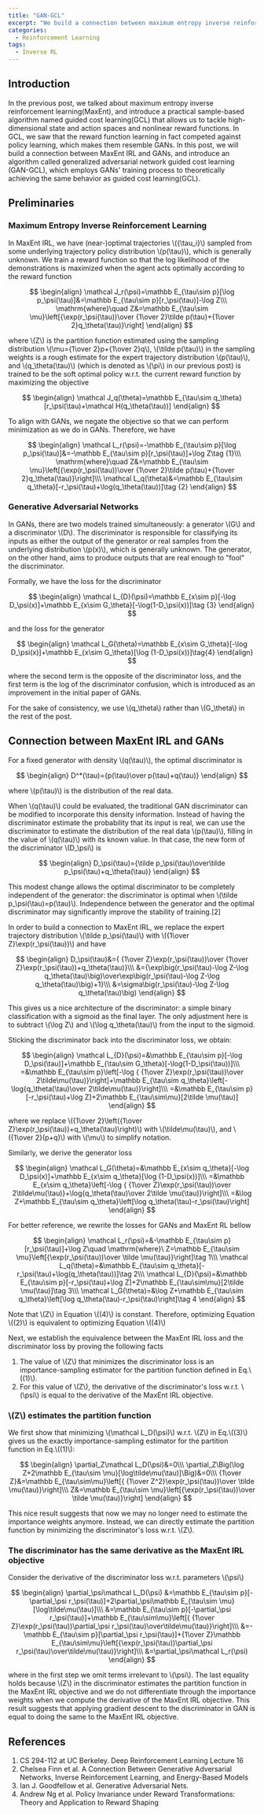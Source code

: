 ```yaml
---
title: "GAN-GCL"
excerpt: "We build a connection between maximum entropy inverse reinforcement learning and generative adversarial networks"
categories:
  - Reinforcement Learning
tags:
  - Inverse RL
---
```


##  Introduction

In the previous post, we talked about maximum entropy inverse reinforcement learning(MaxEnt), and introduce a practical sample-based algorithm named guided cost learning(GCL) that allows us to tackle high-dimensional state and action spaces and nonlinear reward functions. In GCL, we saw that the reward function learning in fact competed against policy learning, which makes them resemble GANs. In this post, we will build a connection between MaxEnt IRL and GANs, and introduce an algorithm called generalized adversarial network guided cost learning (GAN-GCL), which employs GANs' training process to theoretically achieving the same behavior as guided cost learning(GCL). 

## Preliminaries

### Maximum Entropy Inverse Reinforcement Learning

In MaxEnt IRL, we have (near-)optimal trajectories \\(\{\tau_i\}\\) sampled from some underlying trajectory policy distribution \\(p(\tau)\\), which is generally unknown. We train a reward function so that the log likelihood of the demonstrations is maximized when the agent acts optimally according to the reward function

$$
\begin{align}
\mathcal J_r(\psi)=\mathbb E_{\tau\sim p}[\log p_\psi(\tau)]&=\mathbb E_{\tau\sim p}[r_\psi(\tau)]-\log Z\\\
\mathrm{where}\quad Z&=\mathbb E_{\tau\sim \mu}\left[{\exp(r_\psi(\tau))\over {1\over 2}\tilde p(\tau)+{1\over 2}q_\theta(\tau)}\right]
\end{align}
$$

where \\(Z\\) is the partition function estimated using the sampling distribution \\(\mu={1\over 2}p+{1\over 2}q\\), \\(\tilde p(\tau)\\) in the sampling weights is a rough estimate for the expert trajectory distribution \\(p(\tau)\\), and \\(q_\theta(\tau)\\) (which is denoted as \\(\pi\\) in our previous post) is trained to be the soft optimal policy w.r.t. the current reward function by maximizing the objective

$$
\begin{align}
\mathcal J_q(\theta)=\mathbb E_{\tau\sim q_\theta}[r_\psi(\tau)+\mathcal H(q_\theta(\tau))]
\end{align}
$$

To align with GANs, we negate the objective so that we can perform minimization as we do in GANs. Therefore, we have

$$
\begin{align}
\mathcal L_r(\psi)=-\mathbb E_{\tau\sim p}[\log p_\psi(\tau)]&=-\mathbb E_{\tau\sim p}[r_\psi(\tau)]+\log Z\tag {1}\\\
\mathrm{where}\quad Z&=\mathbb E_{\tau\sim \mu}\left[{\exp(r_\psi(\tau))\over {1\over 2}\tilde p(\tau)+{1\over 2}q_\theta(\tau)}\right]\\\
\mathcal L_q(\theta)&=\mathbb E_{\tau\sim q_\theta}[-r_\psi(\tau)+\log(q_\theta(\tau))]\tag {2}
\end{align}
$$


### Generative Adversarial Networks

In GANs, there are two models trained simultaneously: a generator \\(G\\) and a discriminator \\(D\\). The discriminator is responsible for classifying its inputs as either the output of the generator or real samples from the underlying distribution \\(p(x)\\), which is generally unknown. The generator, on the other hand, aims to produce outputs that are real enough to "fool" the discriminator.

Formally, we have the loss for the discriminator

$$
\begin{align}
\mathcal L_{D}(\psi)=\mathbb E_{x\sim p}[-\log D_\psi(x)]+\mathbb E_{x\sim G_\theta}[-\log(1-D_\psi(x))]\tag {3}
\end{align}
$$

and the loss for the generator

$$
\begin{align}
\mathcal L_G(\theta)=\mathbb E_{x\sim G_\theta}[-\log D_\psi(x)]+\mathbb E_{x\sim G_\theta}[\log (1-D_\psi(x))]\tag{4}
\end{align}
$$

where the second term is the opposite of the discriminator loss, and the first term is the log of the discriminator confusion, which is introduced as an improvement in the initial paper of GANs.

For the sake of consistency, we use \\(q_\theta\\) rather than \\(G_\theta\\) in the rest of the post.

## Connection between MaxEnt IRL and GANs

For a fixed generator with density \\(q(\tau)\\), the optimal discriminator is

$$
\begin{align}
D^*(\tau)={p(\tau)\over p(\tau)+q(\tau)}
\end{align}
$$

where \\(p(\tau)\\) is the distribution of the real data.

When \\(q(\tau)\\) could be evaluated, the traditional GAN discriminator can be modified to incorporate this density information. Instead of having the discriminator estimate the probability that its input is real, we can use the discriminator to estimate the distribution of the real data \\(p(\tau)\\), filling in the value of \\(q(\tau)\\) with its known value. In that case, the new form of the discriminator \\(D_\psi\\) is 

$$
\begin{align}
D_\psi(\tau)={\tilde p_\psi(\tau)\over\tilde p_\psi(\tau)+q_\theta(\tau)}
\end{align}
$$

This modest change allows the optimal discriminator to be completely independent of the generator: the discriminator is optimal when \\(\tilde p_\psi(\tau)=p(\tau)\\). Independence between the generator and the optimal discriminator may significantly improve the stability of training.[2]

In order to build a connection to MaxEnt IRL, we replace the expert trajectory distribution \\(\tilde p_\psi(\tau)\\) with \\({1\over Z}\exp(r_\psi(\tau))\\) and have

$$
\begin{align}
D_\psi(\tau)&={ {1\over Z}\exp(r_\psi(\tau))\over {1\over Z}\exp(r_\psi(\tau))+q_\theta(\tau)}\\\
&={\exp\big(r_\psi(\tau)-\log Z-\log q_\theta(\tau)\big)\over\exp\big(r_\psi(\tau)-\log Z-\log q_\theta(\tau)\big)+1}\\\
&=\sigma\big(r_\psi(\tau)-\log Z-\log q_\theta(\tau)\big)
\end{align}
$$

This gives us a nice architecture of the discriminator: a simple binary classification with a sigmoid as the final layer. The only adjustment here is to subtract \\(\log Z\\) and \\(\log q_\theta(\tau)\\) from the input to the sigmoid.

Sticking the discriminator back into the discriminator loss, we obtain:

$$
\begin{align}
\mathcal L_{D}(\psi)=&\mathbb E_{\tau\sim p}[-\log D_\psi(\tau)]+\mathbb E_{\tau\sim G_\theta}[-\log(1-D_\psi(\tau))]\\\
=&\mathbb E_{\tau\sim p}\left[-\log { {1\over Z}\exp(r_\psi(\tau))\over 2\tilde\mu(\tau)}\right]+\mathbb E_{\tau\sim q_\theta}\left[-\log{q_\theta(\tau)\over 2\tilde\mu(\tau)}\right]\\\
=&\mathbb E_{\tau\sim p}[-r_\psi(\tau)+\log Z]+2\mathbb E_{\tau\sim\mu}[2\tilde \mu(\tau)]
\end{align}
$$

where we replace \\({1\over 2}\left({1\over Z}\exp(r_\psi(\tau))+q_\theta(\tau)\right)\\) with \\(\tilde\mu(\tau)\\), and \\({1\over 2}(p+q)\\) with \\(\mu\\) to simplify notation. 

Similarly, we derive the generator loss

$$
\begin{align}
\mathcal L_G(\theta)=&\mathbb E_{x\sim q_\theta}[-\log D_\psi(x)]+\mathbb E_{x\sim q_\theta}[\log (1-D_\psi(x))]\\\
=&\mathbb E_{x\sim q_\theta}\left[-\log { {1\over Z}\exp(r_\psi(\tau))\over 2\tilde\mu(\tau)}+\log{q_\theta(\tau)\over 2\tilde \mu(\tau)}\right]\\\
=&\log Z+\mathbb E_{\tau\sim q_\theta}\left[\log q_\theta(\tau)-r_\psi(\tau)\right]
\end{align}
$$

For better reference, we rewrite the losses for GANs and MaxEnt RL bellow

$$
\begin{align}
\mathcal L_r(\psi)=&-\mathbb E_{\tau\sim p}[r_\psi(\tau)]+\log Z\quad \mathrm{where}\  Z=\mathbb E_{\tau\sim \mu}\left[{\exp(r_\psi(\tau))\over \tilde \mu(\tau)}\right]\tag 1\\\
\mathcal L_q(\theta)=&\mathbb E_{\tau\sim q_\theta}[-r_\psi(\tau)+\log(q_\theta(\tau))]\tag 2\\\
\mathcal L_{D}(\psi)=&\mathbb E_{\tau\sim p}[-r_\psi(\tau)+\log Z]+2\mathbb E_{\tau\sim\mu}[2\tilde \mu(\tau)]\tag 3\\\
\mathcal L_G(\theta)=&\log Z+\mathbb E_{\tau\sim q_\theta}\left[\log q_\theta(\tau)-r_\psi(\tau)\right]\tag 4
\end{align}
$$

Note that \\(Z\\) in Equation \\((4)\\) is constant. Therefore, optimizing Equation \\((2)\\) is equivalent to optimizing Equation \\((4)\\)

Next, we establish the equivalence between the MaxEnt IRL loss and the discriminator loss by proving the following facts

1. The value of \\(Z\\) that minimizes the discriminator loss is an importance-sampling estimator for the partition function defined in Eq.\\((1)\\).
2. For this value of \\(Z\\), the derivative of the discriminator's loss w.r.t. \\(\psi\\) is equal to the derivative of the MaxEnt IRL objective.

### \\(Z\\) estimates the partition function

We first show that minimizing \\(\mathcal L_D(\psi)\\) w.r.t. \\(Z\\) in Eq.\\((3)\\) gives us the exactly importance-sampling estimator for the partition function in Eq.\\((1)\\):

$$
\begin{align}
\partial_Z\mathcal L_D(\psi)&=0\\\
\partial_Z\Big(\log Z+2\mathbb E_{\tau\sim \mu}[\log\tilde\mu(\tau)]\Big)&=0\\\
{1\over Z}&=\mathbb E_{\tau\sim\mu}\left[{ {1\over Z^2}\exp(r_\psi(\tau))\over \tilde \mu(\tau)}\right]\\\
Z&=\mathbb E_{\tau\sim \mu}\left[{\exp(r_\psi(\tau))\over \tilde \mu(\tau)}\right]
\end{align}
$$

This nice result suggests that now we may no longer need to estimate the importance weights anymore. Instead, we can directly estimate the partition function by minimizing the discriminator's loss w.r.t. \\(Z\\). 

### The discriminator has the same derivative as the MaxEnt IRL objective

Consider the derivative of the discriminator loss w.r.t. parameters \\(\psi\\)

$$
\begin{align}
\partial_\psi\mathcal L_D(\psi)
&=\mathbb E_{\tau\sim p}[-\partial_\psi r_\psi(\tau)]+2\partial_\psi\mathbb E_{\tau\sim \mu}[\log\tilde\mu(\tau)]\\\
&=\mathbb E_{\tau\sim p}[-\partial_\psi r_\psi(\tau)]+\mathbb E_{\tau\sim\mu}\left[{ {1\over Z}\exp(r_\psi(\tau))\partial_\psi r_\psi(\tau)\over\tilde\mu(\tau)}\right]\\\
&=-\mathbb E_{\tau\sim p}[\partial_\psi r_\psi(\tau)]+{1\over Z}\mathbb E_{\tau\sim\mu}\left[{\exp(r_\psi(\tau))\partial_\psi r_\psi(\tau)\over\tilde\mu(\tau)}\right]\\\
&=\partial_\psi\mathcal L_r(\psi)
\end{align}
$$

where in the first step we omit terms irrelevant to \\(\psi\\). The last equality holds because \\(Z\\) in the discriminator estimates the partition function in the MaxEnt IRL objective and we do not differentiate through the importance weights when we compute the derivative of the MaxEnt IRL objective. This result suggests that applying gradient descent to the discriminator in GAN is equal to doing the same to the MaxEnt IRL objective.

## References

1. CS 294-112 at UC Berkeley. Deep Reinforcement Learning Lecture 16
2. <a name="ref2"></a>Chelsea Finn et al. A Connection Between Generative Adversarial Networks, Inverse Reinforcement Learning, and Energy-Based Models
3. Ian J. Goodfellow et al. Generative Adversarial Nets.
5. Andrew Ng et al. Policy Invariance under Reward Transformations: Theory and Application to Reward Shaping

